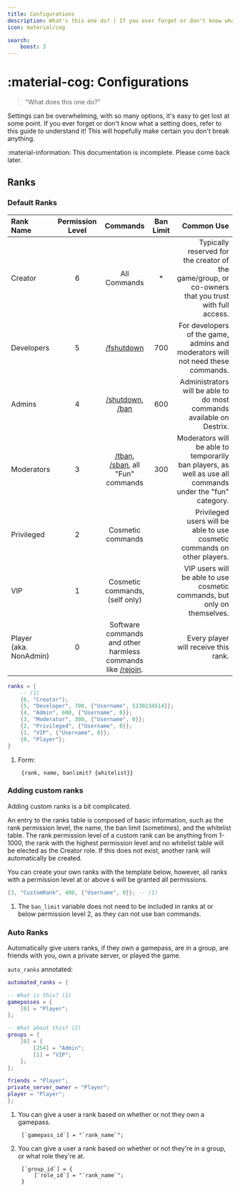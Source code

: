 ```yaml
---
title: Configurations
description: What's this one do? | If you ever forget or don't know what a setting does, refer to this guide to understand it!
icon: material/cog

search:
    boost: 3
---
```

# :material-cog: Configurations
> "What does this one do?"

Settings can be overwhelming, with so many options, it's easy to get lost at some point. If you ever forget or don't know what a setting does, refer to this guide to understand it! This will hopefully make certain you don't break anything.


:material-information: This documentation is incomplete. Please come back later.

## Ranks
### Default Ranks
| Rank Name              | Permission Level | Commands                                                    | Ban Limit | Common Use                                                                                                |
|:-----------------------|:----------------:|:-----------------------------------------------------------:|:---------:|----------------------------------------------------------------------------------------------------------:|
| Creator                | 6                | All Commands                                                | *         | Typically reserved for the creator of the game/group, or co-owners that you trust with full access.       |
| Developers             | 5                | [/fshutdown](../Commands/specifics/fshutdown.md)                                                  | 700       | For developers of the game, admins and moderators will not need these commands.                           |
| Admins                 | 4                | [/shutdown](../Commands/specifics/shutdown.md), [/ban](../Commands/specifics/ban.md)                                             | 600       | Administrators will be able to do most commands available on Destrix.                                     |
| Moderators             | 3                | [/tban](../Commands/specifics/tban.md), [/sban](../Commands/specifics/sban.md), all "Fun" commands                            | 300       | Moderators will be able to temporarily ban players, as well as use all commands under the "fun" category. |
| Privileged             | 2                | Cosmetic commands                                           |           | Privileged users will be able to use cosmetic commands on other players.                                  |
| VIP                    | 1                | Cosmetic commands, (self only)                              |           | VIP users will be able to use cosmetic commands, but only on themselves.                                  |
| Player (aka. NonAdmin) | 0                | Software commands and other harmless commands like [/rejoin](../Commands/specifics/rejoin.md). |           | Every player will receive this rank.                                                                      |

```lua
ranks = {
    -- (1)
    {6, "Creator"};
    {5, "Developer", 700, {"Username", 5230234514}};
    {4, "Admin", 600, {"Username", 0}};
    {3, "Moderator", 300, {"Username", 0}};
    {2, "Privileged", {"Username", 0}};
    {1, "VIP", {"Username", 0}};
    {0, "Player"};
}
```

1. Form:

        {rank, name, banlimit? {whitelist}}

### Adding custom ranks
Adding custom ranks is a bit complicated.

An entry to the ranks table is composed of basic information, such as the rank permission level, the name, the ban limit (sometimes), and the whitelist table.
The rank permission level of a custom rank can be anything from 1-1000, the rank with the highest permission level and no whitelist table will be elected as the Creator role. If this does not exist, another rank will automatically be created.

You can create your own ranks with the template below, however, all ranks with a permission level at or above `6` will be granted all permissions.

```lua
{3, "CustomRank", 400, {"Username", 0}}; -- (1)
```

1. The `ban_limit` variable does not need to be included in ranks at or below permission level 2, as they can not use ban commands.

### Auto Ranks
Automatically give users ranks, if they own a gamepass, are in a group, are friends with you, own a private server, or played the game.

`auto_ranks` annotated:

```lua
automated_ranks = {

-- What is this? (1)
gamepasses = {
    [0] = "Player";
};

-- What about this? (2)
groups = {
    [0] = {
        [254] = "Admin";
        [1] = "VIP";
    };
};

friends = "Player";
private_server_owner = "Player";
player = "Player";
};
```

1. You can give a user a rank based on whether or not they own a gamepass.

        [`gamepass_id`] = "`rank_name`";

2. You can give a user a rank based on whether or not they're in a group, or what role they're at.

        [`group_id`] = {
            [`role_id`] = "`rank_name`";
        }
